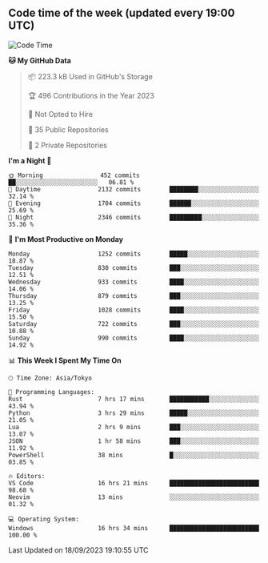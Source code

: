 ## Code time of the week (updated every 19:00 UTC)

<!--START_SECTION:waka-->
![Code Time](http://img.shields.io/badge/Code%20Time-2%2C059%20hrs%2039%20mins-blue)

**🐱 My GitHub Data** 

> 📦 223.3 kB Used in GitHub's Storage 
 > 
> 🏆 496 Contributions in the Year 2023
 > 
> 🚫 Not Opted to Hire
 > 
> 📜 35 Public Repositories 
 > 
> 🔑 2 Private Repositories 
 > 
**I'm a Night 🦉** 

```text
🌞 Morning                452 commits         ██░░░░░░░░░░░░░░░░░░░░░░░   06.81 % 
🌆 Daytime                2132 commits        ████████░░░░░░░░░░░░░░░░░   32.14 % 
🌃 Evening                1704 commits        ██████░░░░░░░░░░░░░░░░░░░   25.69 % 
🌙 Night                  2346 commits        █████████░░░░░░░░░░░░░░░░   35.36 % 
```
📅 **I'm Most Productive on Monday** 

```text
Monday                   1252 commits        █████░░░░░░░░░░░░░░░░░░░░   18.87 % 
Tuesday                  830 commits         ███░░░░░░░░░░░░░░░░░░░░░░   12.51 % 
Wednesday                933 commits         ████░░░░░░░░░░░░░░░░░░░░░   14.06 % 
Thursday                 879 commits         ███░░░░░░░░░░░░░░░░░░░░░░   13.25 % 
Friday                   1028 commits        ████░░░░░░░░░░░░░░░░░░░░░   15.50 % 
Saturday                 722 commits         ███░░░░░░░░░░░░░░░░░░░░░░   10.88 % 
Sunday                   990 commits         ████░░░░░░░░░░░░░░░░░░░░░   14.92 % 
```


📊 **This Week I Spent My Time On** 

```text
🕑︎ Time Zone: Asia/Tokyo

💬 Programming Languages: 
Rust                     7 hrs 17 mins       ███████████░░░░░░░░░░░░░░   43.94 % 
Python                   3 hrs 29 mins       █████░░░░░░░░░░░░░░░░░░░░   21.05 % 
Lua                      2 hrs 9 mins        ███░░░░░░░░░░░░░░░░░░░░░░   13.07 % 
JSON                     1 hr 58 mins        ███░░░░░░░░░░░░░░░░░░░░░░   11.92 % 
PowerShell               38 mins             █░░░░░░░░░░░░░░░░░░░░░░░░   03.85 % 

🔥 Editors: 
VS Code                  16 hrs 21 mins      █████████████████████████   98.68 % 
Neovim                   13 mins             ░░░░░░░░░░░░░░░░░░░░░░░░░   01.32 % 

💻 Operating System: 
Windows                  16 hrs 34 mins      █████████████████████████   100.00 % 
```


 Last Updated on 18/09/2023 19:10:55 UTC
<!--END_SECTION:waka-->